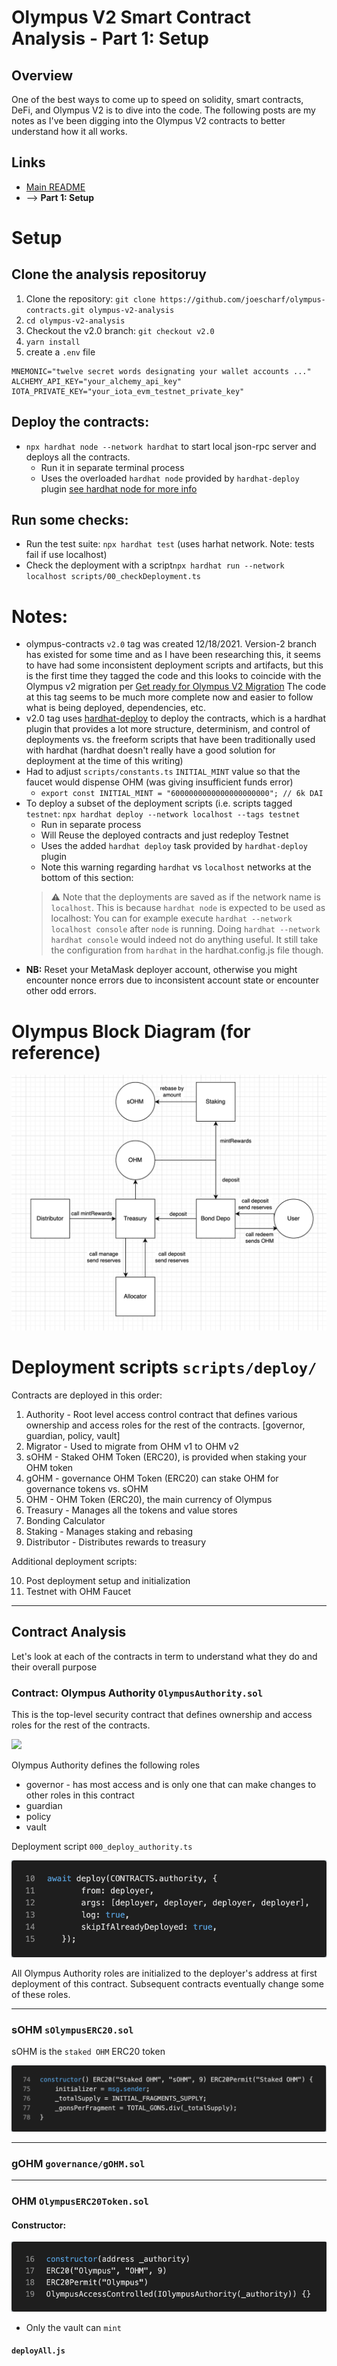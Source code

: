 # Olympus V2 Smart Contract Analysis - Part 1: Setup

## Overview
One of the best ways to come up to speed on solidity, smart contracts, DeFi, and Olympus V2 is to dive into the code. The following posts are my notes as I've been digging into the Olympus V2 contracts to better understand how it all works.

## Links
- [Main README](/README.md)
- --> **Part 1: Setup**

# Setup
## Clone the analysis repositoruy
1. Clone the repository: `git clone https://github.com/joescharf/olympus-contracts.git olympus-v2-analysis`
2. `cd olympus-v2-analysis`
3. Checkout the v2.0 branch: `git checkout v2.0`
4. `yarn install`
5. create a `.env` file

```
MNEMONIC="twelve secret words designating your wallet accounts ..."
ALCHEMY_API_KEY="your_alchemy_api_key"
IOTA_PRIVATE_KEY="your_iota_evm_testnet_private_key"
```

## Deploy the contracts:
- `npx hardhat node --network hardhat` to start local json-rpc server and deploys all the contracts.
  - Run it in separate terminal process 
  - Uses the overloaded `hardhat node` provided by `hardhat-deploy` plugin [see hardhat node for more info](https://github.com/wighawag/hardhat-deploy/tree/master#2-hardhat-node)

## Run some checks:
- Run the test suite: `npx hardhat test` (uses harhat network. Note: tests fail if use localhost)
- Check the deployment with a script`npx hardhat run --network localhost scripts/00_checkDeployment.ts`





# Notes:
- olympus-contracts `v2.0` tag was created 12/18/2021. Version-2 branch has existed for some time and as I have been researching this, it seems to have had some inconsistent deployment scripts and artifacts, but this is the first time they tagged the code and this looks to coincide with the Olympus v2 migration per [Get ready for Olympus V2 Migration](https://olympusdao.medium.com/get-ready-for-olympus-v2-migration-360764a61168) The code at this tag seems to be much more complete now and easier to follow what is being deployed, dependencies, etc. 
- v2.0 tag uses [hardhat-deploy](https://github.com/wighawag/hardhat-deploy/tree/master) to deploy the contracts, which is a hardhat plugin that provides a lot more structure, determinism, and control of deployments vs. the freeform scripts that have been traditionally used with hardhat (hardhat doesn't really have a good solution for deployment at the time of this writing)
- Had to adjust `scripts/constants.ts` `INITIAL_MINT` value so that the faucet would dispense OHM (was giving insufficient funds error)
  - `export const INITIAL_MINT = "6000000000000000000000"; // 6k DAI`
- To deploy a subset of the deployment scripts (i.e. scripts tagged `testnet`: `npx hardhat deploy --network localhost --tags testnet` 
  - Run in separate process
  - Will Reuse the deployed contracts and just redeploy Testnet
  - Uses the added `hardhat deploy` task provided by `hardhat-deploy` plugin
  - Note this warning regarding `hardhat` vs `localhost` networks at the bottom of this section:
  > :warning: Note that the deployments are saved as if the network name is `localhost`. This is because `hardhat node` is expected to be used as localhost: You can for example execute `hardhat --network localhost console` after `node` is running. Doing `hardhat --network hardhat console` would indeed not do anything useful. It still take the configuration from `hardhat` in the hardhat.config.js file though.
- **NB:** Reset your MetaMask deployer account, otherwise you might encounter nonce errors due to inconsistent account state or encounter other odd errors.

# Olympus Block Diagram (for reference)
![Olympus Block Diagram](./img/OlympusHowItAllWorks.png)


# Deployment scripts `scripts/deploy/`

Contracts are deployed in this order:

1. Authority - Root level access control contract that defines various ownership and access roles for the rest of the contracts. [governor, guardian, policy, vault]
2. Migrator - Used to migrate from OHM v1 to OHM v2
3. sOHM - Staked OHM Token (ERC20), is provided when staking your OHM token
4. gOHM - governance OHM Token (ERC20) can stake OHM for governance tokens vs. sOHM
5. OHM - OHM Token (ERC20), the main currency of Olympus
6. Treasury - Manages all the tokens and value stores
7. Bonding Calculator
8. Staking - Manages staking and rebasing
9. Distributor - Distributes rewards to treasury

Additional deployment scripts:

10. Post deployment setup and initialization
11. Testnet with OHM Faucet

---
## Contract Analysis

Let's look at each of the contracts in term to understand what they do and their overall purpose

### Contract: Olympus Authority `OlympusAuthority.sol`

This is the top-level security contract that defines ownership and access roles for the rest of the contracts. 

![](./public/img/OlympusAuthorityConstructor.png)

  Olympus Authority defines the following roles
  
  - governor - has most access and is only one that can make changes to other roles in this contract
  - guardian
  - policy
  - vault

Deployment script `000_deploy_authority.ts`

![](./img/OlympusAuthorityDeployment.png)

All Olympus Authority roles are initialized to the deployer's address at first deployment of this contract. Subsequent contracts eventually change some of these roles.

---

### sOHM `sOlympusERC20.sol`

sOHM is the `staked OHM` ERC20 token 

![](./img/StakedOHMConstructor.png)

---

### gOHM `governance/gOHM.sol`

---


### OHM `OlympusERC20Token.sol`

#### Constructor:
![](./img/OHMConstructor.png)

- Only the vault can `mint`

#### `deployAll.js`


